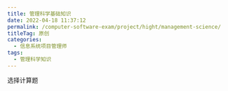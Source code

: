 ```yaml
---
title: 管理科学基础知识
date: 2022-04-18 11:37:12
permalink: /computer-software-exam/project/hight/management-science/
titleTag: 原创
categories:
  - 信息系统项目管理师
tags:
  - 管理科学知识
---
```

选择计算题